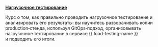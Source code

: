 [**Нагрузочное тестирование**](/training/loadtesting)

Курс о том, как правильно проводить нагрузочное тестирование и анализировать его результаты: вы научитесь разворачивать копии production‑стенда, используя GitOps‑подход, организовывать нагрузочное тестирование в сервисе {{ load-testing-name }} и подводить его итоги.
